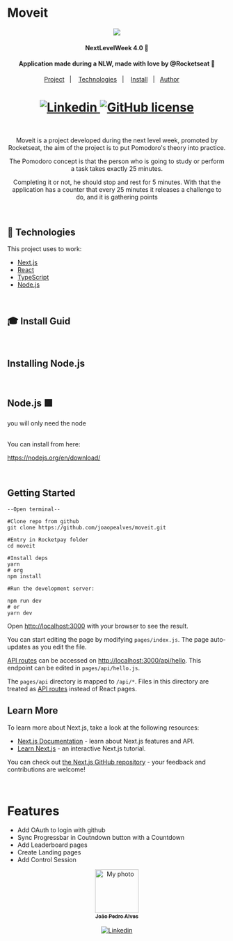 # Moveit

<p align="center"><img src="https://raw.githubusercontent.com/guilhermecapitao/nlw04-moveit-web/206d2e078394ca207037c0a86a976a0c8a5e6257/.github/moveit.svg"/></p>
<h4 align="center">NextLevelWeek 4.0 🚀</h4>
<h4 align="center">Application made during a NLW, made with love by @Rocketseat 💜</h4>

<p align="center">
  <a href="#project">Project</a>&nbsp;&nbsp;&nbsp;|&nbsp;&nbsp;&nbsp;
  <a href="#techs">Technologies</a>&nbsp;&nbsp;&nbsp;|&nbsp;&nbsp;&nbsp;
  <a href="#install">Install</a>&nbsp;&nbsp;&nbsp;|&nbsp;&nbsp;
  <a href="#author">Author</a>&nbsp;&nbsp;&nbsp;&nbsp;&nbsp;&nbsp;
</p>

<h1 align="center">
  <a href="https://www.linkedin.com/in/joaopealves/">
    <img alt="Linkedin" src="https://img.shields.io/badge/LinkedIn-1781EB?style=for-the-badge&logo=linkedin&logoColor=fff&labelColor=1781EB)%5D">
  </a>
  <a href="./LICENSE">
    <img alt="GitHub license" src="https://img.shields.io/badge/License%20MIT-5eb85e?style=for-the-badge&logo=&logoColor=2ee62e&labelColor=1781EB)%5D">
  </a>
</h1>

<br>

<p align="center" id="project">
  Moveit is a project developed during the next level week, promoted by Rocketseat, the aim of the project is to put Pomodoro's theory into practice. 
  </p>
<p align="center" id="project">
  The Pomodoro concept is that the person who is going to study or perform a task takes exactly 25 minutes. 
  </p>
<p align="center" id="project">
  Completing it or not, he should stop and rest for 5 minutes.
  With that the application has a counter that every 25 minutes it releases a challenge to do, and it is gathering points
</p>

<br>

<h2 id="techs">
  🚀 Technologies
</h2>

This project uses to work:

- [Next.js](https://nextjs.org)
- [React](https://reactjs.org)
- [TypeScript](https://www.typescriptlang.org)
- [Node.js](https://nodejs.org/en/docs/)

<br>
<h2 id="install">
  🎓 Install Guid
</h2>
<br>

## Installing Node.js

<br>
<h2> Node.js 🟩</h2>

you will only need the node

</br>
You can install from here:

https://nodejs.org/en/download/

</br>

## Getting Started

    --Open terminal--

    #Clone repo from github
    git clone https://github.com/joaopealves/moveit.git

    #Entry in Rocketpay folder
    cd moveit

    #Install deps
    yarn
    # org
    npm install

    #Run the development server:

    npm run dev
    # or
    yarn dev

Open [http://localhost:3000](http://localhost:3000) with your browser to see the result.

You can start editing the page by modifying `pages/index.js`. The page auto-updates as you edit the file.

[API routes](https://nextjs.org/docs/api-routes/introduction) can be accessed on [http://localhost:3000/api/hello](http://localhost:3000/api/hello). This endpoint can be edited in `pages/api/hello.js`.

The `pages/api` directory is mapped to `/api/*`. Files in this directory are treated as [API routes](https://nextjs.org/docs/api-routes/introduction) instead of React pages.

## Learn More

To learn more about Next.js, take a look at the following resources:

- [Next.js Documentation](https://nextjs.org/docs) - learn about Next.js features and API.
- [Learn Next.js](https://nextjs.org/learn) - an interactive Next.js tutorial.

You can check out [the Next.js GitHub repository](https://github.com/vercel/next.js/) - your feedback and contributions are welcome!

</br>

# Features

- Add OAuth to login with github
- Sync Progressbar in Coutndown button with a Countdown
- Add Leaderboard pages
- Create Landing pages
- Add Control Session

<center>
<a href="https://github.com/joaopealves/">
  <img src="https://avatars.githubusercontent.com/u/56173070?s=400&u=8d90ad25957fec36b6d0726f2ed95c713de42103&v=4" width="100px;" alt="My photo"/>
  <br />
  <sub><b>João Pedro Alves</b></sub>
</a>

<br />
<br />

<a href="https://www.linkedin.com/in/joaopealves/">
  <img alt="Linkedin" src="https://img.shields.io/badge/Linkedin-1781EB?style=for-the-badge&logo=linkedin&logoColor=fff&labelColor=1781EB)%5D">
</a>
</center>
